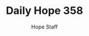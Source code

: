 ---
image: /assets/img/daily-hope-default-artwork.png
title: Daily Hope 358
number: 358
categories:
  - Daily Hope
author: Hope Staff
notes: Daily Hope 358
embed: >-
  <iframe src="https://open.spotify.com/embed/episode/3KEfHGPL0bOs1cPMZqm8Rh?utm_source=generator" width="400px" height="102px" frameborder=“0" scrolling=“no”></iframe>
---